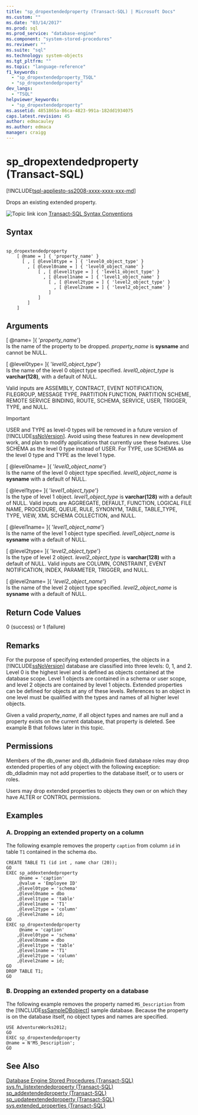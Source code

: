 ```yaml
---
title: "sp_dropextendedproperty (Transact-SQL) | Microsoft Docs"
ms.custom: ""
ms.date: "03/14/2017"
ms.prod: sql
ms.prod_service: "database-engine"
ms.component: "system-stored-procedures"
ms.reviewer: ""
ms.suite: "sql"
ms.technology: system-objects
ms.tgt_pltfrm: ""
ms.topic: "language-reference"
f1_keywords: 
  - "sp_dropextendedproperty_TSQL"
  - "sp_dropextendedproperty"
dev_langs: 
  - "TSQL"
helpviewer_keywords: 
  - "sp_dropextendedproperty"
ms.assetid: 4851865a-86ca-4823-991a-182dd1934075
caps.latest.revision: 45
author: edmacauley
ms.author: edmaca
manager: craigg
---
```

# sp_dropextendedproperty (Transact-SQL)
[!INCLUDE[tsql-appliesto-ss2008-xxxx-xxxx-xxx-md](../../includes/tsql-appliesto-ss2008-xxxx-xxxx-xxx-md.md)]

  Drops an existing extended property.  
  
 ![Topic link icon](../../database-engine/configure-windows/media/topic-link.gif "Topic link icon") [Transact-SQL Syntax Conventions](../../t-sql/language-elements/transact-sql-syntax-conventions-transact-sql.md)  
  
## Syntax  
  
```  
  
sp_dropextendedproperty   
    [ @name = ] { 'property_name' }  
      [ , [ @level0type = ] { 'level0_object_type' }   
        , [ @level0name = ] { 'level0_object_name' }   
            [ , [ @level1type = ] { 'level1_object_type' }   
              , [ @level1name = ] { 'level1_object_name' }   
                [ , [ @level2type = ] { 'level2_object_type' }   
                  , [ @level2name = ] { 'level2_object_name' }   
                ]   
            ]   
        ]   
    ]   
```  
  
## Arguments  
 [ @name= ]{ '*property_name*'}  
 Is the name of the property to be dropped. *property_name* is **sysname** and cannot be NULL.  
  
 [ @level0type= ]{ '*level0_object_type*'}  
 Is the name of the level 0 object type specified. *level0_object_type* is **varchar(128)**, with a default of NULL.  
  
 Valid inputs are ASSEMBLY, CONTRACT, EVENT NOTIFICATION, FILEGROUP, MESSAGE TYPE, PARTITION FUNCTION, PARTITION SCHEME, REMOTE SERVICE BINDING, ROUTE, SCHEMA, SERVICE, USER, TRIGGER, TYPE, and NULL.  
  
> [!IMPORTANT]  
>  USER and TYPE as level-0 types will be removed in a future version of [!INCLUDE[ssNoVersion](../../includes/ssnoversion-md.md)]. Avoid using these features in new development work, and plan to modify applications that currently use these features. Use SCHEMA as the level 0 type instead of USER. For TYPE, use SCHEMA as the level 0 type and TYPE as the level 1 type.  
  
 [ @level0name= ]{ '*level0_object_name*'}  
 Is the name of the level 0 object type specified. *level0_object_name* is **sysname** with a default of NULL.  
  
 [ @level1type= ]{ '*level1_object_type*'}  
 Is the type of level 1 object. *level1_object_type* is **varchar(128)** with a default of NULL. Valid inputs are AGGREGATE, DEFAULT, FUNCTION, LOGICAL FILE NAME, PROCEDURE, QUEUE, RULE, SYNONYM, TABLE, TABLE_TYPE, TYPE, VIEW, XML SCHEMA COLLECTION, and NULL.  
  
 [ @level1name= ]{ '*level1_object_name*'}  
 Is the name of the level 1 object type specified. *level1_object_name* is **sysname** with a default of NULL.  
  
 [ @level2type= ]{ '*level2_object_type*'}  
 Is the type of level 2 object. *level2_object_type* is **varchar(128)** with a default of NULL. Valid inputs are COLUMN, CONSTRAINT, EVENT NOTIFICATION, INDEX, PARAMETER, TRIGGER, and NULL.  
  
 [ @level2name= ]{ '*level2_object_name*'}  
 Is the name of the level 2 object type specified. *level2_object_name* is **sysname** with a default of NULL.  
  
## Return Code Values  
 0 (success) or 1 (failure)  
  
## Remarks  
 For the purpose of specifying extended properties, the objects in a [!INCLUDE[ssNoVersion](../../includes/ssnoversion-md.md)] database are classified into three levels: 0, 1, and 2. Level 0 is the highest level and is defined as objects contained at the database scope. Level 1 objects are contained in a schema or user scope, and level 2 objects are contained by level 1 objects. Extended properties can be defined for objects at any of these levels. References to an object in one level must be qualified with the types and names of all higher level objects.  
  
 Given a valid *property_name*, if all object types and names are null and a property exists on the current database, that property is deleted. See example B that follows later in this topic.  
  
## Permissions  
 Members of the db_owner and db_ddladmin fixed database roles may drop extended properties of any object with the following exception: db_ddladmin may not add properties to the database itself, or to users or roles.  
  
 Users may drop extended properties to objects they own or on which they have ALTER or CONTROL permissions.  
  
## Examples  
  
### A. Dropping an extended property on a column  
 The following example removes the property `caption` from column `id` in table `T1` contained in the schema `dbo`.  
  
```  
CREATE TABLE T1 (id int , name char (20));  
GO  
EXEC sp_addextendedproperty   
     @name = 'caption'   
    ,@value = 'Employee ID'   
    ,@level0type = 'schema'   
    ,@level0name = dbo  
    ,@level1type = 'table'  
    ,@level1name = 'T1'  
    ,@level2type = 'column'  
    ,@level2name = id;  
GO  
EXEC sp_dropextendedproperty   
     @name = 'caption'   
    ,@level0type = 'schema'   
    ,@level0name = dbo  
    ,@level1type = 'table'  
    ,@level1name = 'T1'  
    ,@level2type = 'column'  
    ,@level2name = id;  
GO  
DROP TABLE T1;  
GO  
```  
  
### B. Dropping an extended property on a database  
 The following example removes the property named `MS_Description` from the [!INCLUDE[ssSampleDBobject](../../includes/sssampledbobject-md.md)] sample database. Because the property is on the database itself, no object types and names are specified.  
  
```  
USE AdventureWorks2012;  
GO  
EXEC sp_dropextendedproperty   
@name = N'MS_Description';  
GO  
```  
  
## See Also  
 [Database Engine Stored Procedures &#40;Transact-SQL&#41;](../../relational-databases/system-stored-procedures/database-engine-stored-procedures-transact-sql.md)   
 [sys.fn_listextendedproperty &#40;Transact-SQL&#41;](../../relational-databases/system-functions/sys-fn-listextendedproperty-transact-sql.md)   
 [sp_addextendedproperty &#40;Transact-SQL&#41;](../../relational-databases/system-stored-procedures/sp-addextendedproperty-transact-sql.md)   
 [sp_updateextendedproperty &#40;Transact-SQL&#41;](../../relational-databases/system-stored-procedures/sp-updateextendedproperty-transact-sql.md)   
 [sys.extended_properties &#40;Transact-SQL&#41;](../../relational-databases/system-catalog-views/extended-properties-catalog-views-sys-extended-properties.md)  
  
  
